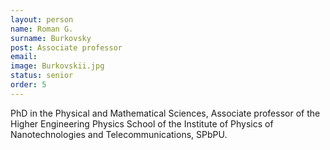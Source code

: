 ```yaml
---
layout: person
name: Roman G.
surname: Burkovsky
post: Associate professor
email: 
image: Burkovskii.jpg
status: senior
order: 5
---
```

PhD in the Physical and Mathematical Sciences, Associate professor of the Higher
Engineering Physics School of the Institute of Physics of Nanotechnologies
and Telecommunications, SPbPU.